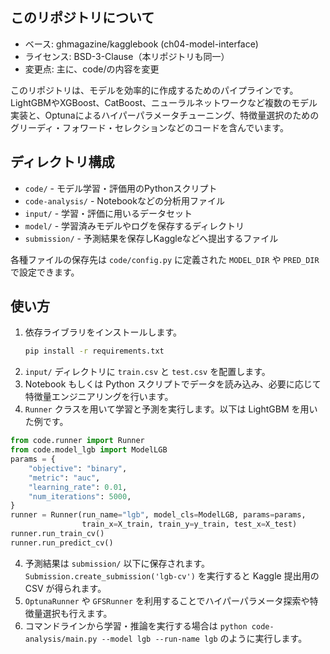 ## このリポジトリについて
- ベース: ghmagazine/kagglebook (ch04-model-interface)
- ライセンス: BSD-3-Clause（本リポジトリも同一）
- 変更点: 主に、code/の内容を変更

このリポジトリは、モデルを効率的に作成するためのパイプラインです。LightGBMやXGBoost、CatBoost、ニューラルネットワークなど複数のモデル実装と、Optunaによるハイパーパラメータチューニング、特徴量選択のためのグリーディ・フォワード・セレクションなどのコードを含んでいます。

## ディレクトリ構成
- `code/` - モデル学習・評価用のPythonスクリプト
- `code-analysis/` - Notebookなどの分析用ファイル
- `input/` - 学習・評価に用いるデータセット
- `model/` - 学習済みモデルやログを保存するディレクトリ
- `submission/` - 予測結果を保存しKaggleなどへ提出するファイル

各種ファイルの保存先は `code/config.py` に定義された `MODEL_DIR` や `PRED_DIR` で設定できます。

## 使い方
1. 依存ライブラリをインストールします。
   ```bash
   pip install -r requirements.txt
   ```
2. `input/` ディレクトリに `train.csv` と `test.csv` を配置します。
3. Notebook もしくは Python スクリプトでデータを読み込み、必要に応じて特徴量エンジニアリングを行います。
4. `Runner` クラスを用いて学習と予測を実行します。以下は LightGBM を用いた例です。
```python
from code.runner import Runner
from code.model_lgb import ModelLGB
params = {
    "objective": "binary",
    "metric": "auc",
    "learning_rate": 0.01,
    "num_iterations": 5000,
}
runner = Runner(run_name="lgb", model_cls=ModelLGB, params=params,
                train_x=X_train, train_y=y_train, test_x=X_test)
runner.run_train_cv()
runner.run_predict_cv()
```
4. 予測結果は `submission/` 以下に保存されます。`Submission.create_submission('lgb-cv')` を実行すると Kaggle 提出用の CSV が得られます。
5. `OptunaRunner` や `GFSRunner` を利用することでハイパーパラメータ探索や特徴量選択も行えます。
6. コマンドラインから学習・推論を実行する場合は `python code-analysis/main.py --model lgb --run-name lgb` のように実行します。
